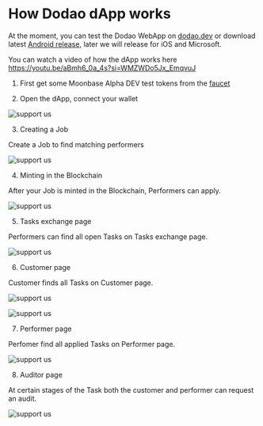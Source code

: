 
# How Dodao dApp works

At the moment, you can test the Dodao WebApp on [dodao.dev](https://dodao.dev) or download latest [Android release](https://github.com/devopsdao/devopsdao/tags), later we will release for iOS and Microsoft.

You can watch a video of how the dApp works here https://youtu.be/aBmh6_0a_4s?si=WMZWDo5Jx_EmqvuJ


1. First get some Moonbase Alpha DEV test tokens from the [faucet](https://apps.moonbeam.network/moonbase-alpha/faucet/)

2. Open the dApp, connect your wallet


![support us](./img/design-prototype/connect-wallet-dialog-iphone.svg )

3. Creating a Job

Create a Job to find matching performers


![support us](./img/design-prototype/main-page-iphone.svg )

4. Minting in the Blockchain

After your Job is minted in the Blockchain, Performers can apply.


![support us](./img/design-prototype/main-page-minted-iphone.png )

5. Tasks exchange page

Performers can find all open Tasks on Tasks exchange page.


![support us](./img/design-prototype/tasks-page-iphone.svg )

6. Customer page

Customer finds all Tasks on Customer page.


![support us](./img/design-prototype/customer-page-selection-iphone.svg )


![support us](./img/design-prototype/customer-page-complete-iphone.svg )

7. Performer page

Perfomer find all applied Tasks on Performer page.


![support us](./img/design-prototype/performer-page-working-iphone.svg)

8. Auditor page

At certain stages of the Task both the customer and performer can request an audit.


![support us](./img/design-prototype/auditor-page-applied-iphone.svg )

